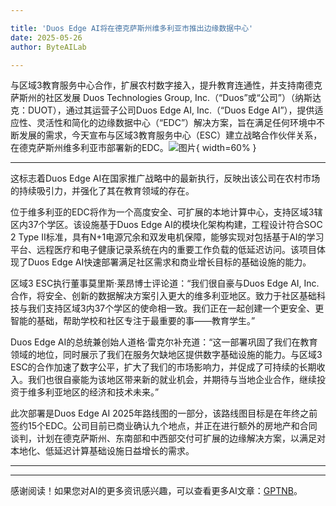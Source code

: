 ```yaml
---

title: 'Duos Edge AI将在德克萨斯州维多利亚市推出边缘数据中心'
date: 2025-05-26
author: ByteAILab

---
```


与区域3教育服务中心合作，扩展农村数字接入，提升教育连通性，并支持南德克萨斯州的社区发展
Duos Technologies Group, Inc.（“Duos”或“公司”）（纳斯达克：DUOT），通过其运营子公司Duos Edge AI, Inc.（“Duos Edge AI”），提供适应性、灵活性和简化的边缘数据中心（“EDC”）解决方案，旨在满足任何环境中不断发展的需求，今天宣布与区域3教育服务中心（ESC）建立战略合作伙伴关系，在德克萨斯州维多利亚市部署新的EDC。![图片](https://ai-techpark.com/wp-content/uploads/Duos-Edge.jpg){ width=60% }

---
这标志着Duos Edge AI在国家推广战略中的最新执行，反映出该公司在农村市场的持续吸引力，并强化了其在教育领域的存在。

位于维多利亚的EDC将作为一个高度安全、可扩展的本地计算中心，支持区域3辖区内37个学区。该设施基于Duos Edge AI的模块化架构构建，工程设计符合SOC 2 Type II标准，具有N+1电源冗余和双发电机保障，能够实现对包括基于AI的学习平台、远程医疗和电子健康记录系统在内的重要工作负载的低延迟访问。该项目体现了Duos Edge AI快速部署满足社区需求和商业增长目标的基础设施的能力。

区域3 ESC执行董事莫里斯·莱昂博士评论道：“我们很自豪与Duos Edge AI, Inc.合作，将安全、创新的数据解决方案引入更大的维多利亚地区。致力于社区基础科技与我们支持区域3内37个学区的使命相一致。我们正在一起创建一个更安全、更智能的基础，帮助学校和社区专注于最重要的事——教育学生。”

Duos Edge AI的总统兼创始人道格·雷克尔补充道：“这一部署巩固了我们在教育领域的地位，同时展示了我们在服务欠缺地区提供数字基础设施的能力。与区域3 ESC的合作加速了数字公平，扩大了我们的市场影响力，并促成了可持续的长期收入。我们也很自豪能为该地区带来新的就业机会，并期待与当地企业合作，继续投资于维多利亚地区的经济和技术未来。”

此次部署是Duos Edge AI 2025年路线图的一部分，该路线图目标是在年终之前签约15个EDC。公司目前已商业确认九个地点，并正在进行额外的房地产和合同谈判，计划在德克萨斯州、东南部和中西部交付可扩展的边缘解决方案，以满足对本地化、低延迟计算基础设施日益增长的需求。

---
---
感谢阅读！如果您对AI的更多资讯感兴趣，可以查看更多AI文章：[GPTNB](https://gptnb.com)。